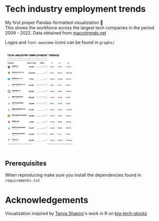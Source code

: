 # Tech industry employment trends

My first proper Pandas-formatted visualization 🎉<br>This shows the workforce across the largest tech companies in the period 2009 - 2022. Data obtained from [macrotrends.net](https://www.macrotrends.net)

Logos and `font-awesome` icons can be found in `graphs/`

<a href="./result.png"><img src="./result.png" width="50%"/></a>

## Prerequisites
When reproducing make sure you install the dependencies found in `requirements.txt`

# Acknowledgements
Visualization inspired by [Tanya Shapiro](https://github.com/tashapiro)'s work in R on [big-tech-stocks](https://github.com/tashapiro/TidyTuesday/tree/master/2023/W6)
